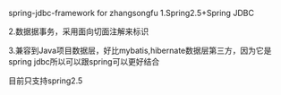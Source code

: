 spring-jdbc-framework for zhangsongfu
1.Spring2.5+Spring JDBC

2.数据据事务，采用面向切面注解来标识

3.兼容到Java项目数据层，好比mybatis,hibernate数据层第三方，因为它是spring jdbc所以可以跟spring可以更好结合

目前只支持spring2.5
